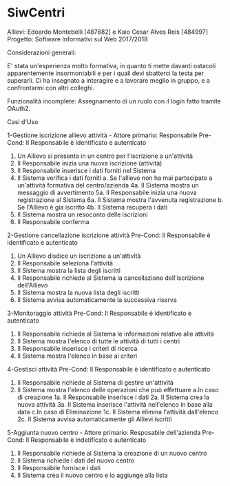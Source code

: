 # SiwCentri

Allievi: Edoardo Montebelli [487882] e Kaio Cesar Alves Reis [484997]
Progetto: Software Informativi sul Web 2017/2018

Considerazioni generali:

E' stata un'esperienza molto formativa, in quanto ti mette davanti ostacoli apparentemente insormontabili e per i quali devi sbatterci la testa per superarli.
Ci ha insegnato a interagire e a lavorare meglio in gruppo, e a confrontarmi con altri colleghi.

Funzionalità incomplete: Assegnamento di un ruolo con il login fatto tramite OAuth2.

Casi d'Uso

1-Gestione iscrizione allievo attività - Attore primario: Responsabile
Pre-Cond: Il Responsabile è identificato e autenticato

1. Un Allievo si presenta in un centro per l'iscrizione a un'attività
2. Il Responsabile inizia una nuova iscrizione (attività)
3. Il Responsabile inserisce i dati forniti nel Sistema
4. Il Sistema verifica i dati forniti
	a. Se l'allievo non ha mai partecipato a un'attività formativa del centro/azienda
	4a. Il Sistema mostra un messaggio di avvertimento
	5a. Il Responsabile inizia una nuova registrazione al Sistema
	6a. Il Sistema mostra l'avvenuta registrazione
	b. Se l'Allievo è gia iscritto
	4b. Il Sistema recupera i dati
8. Il Sistema mostra un resoconto delle iscrizioni
9. Il Responsabile conferma

2-Gestione cancellazione iscrizione attività
Pre-Cond: Il Responsabile è identificato e autenticato

1. Un Allievo disdice un iscrizione a un'attività
2. Il Responsabile seleziona l'attività
3. Il Sistema mostra la lista degli iscritti
4. Il Responsabile richiede al Sistema la cancellazione dell'iscrizione dell'Allievo
5. Il Sistema mostra la nuova lista degli iscritti
6. Il Sistema avvisa automaticamente la successiva riserva

3-Monitoraggio attività
Pre-Cond: Il Responsabile è identificato e autenticato

1. Il Responsabile richiede al Sistema le informazioni relative alle attività
2. Il Sistema mostra l'elenco di tutte le attività di tutti i centri
3. Il Responsabile inserisce i criteri di ricerca
4. Il Sistema mostra l'elenco in base ai criteri

4-Gestisci attività
Pre-Cond: Il Responsabile è identificato e autenticato

1. Il Responsabile richiede al Sistema di gestire un'attività
2. Il Sistema mostra l'elenco delle operazioni che può effettuare 
	a.In caso di creazione
		1a. Il Responsabile inserisce i dati
		2a. Il Sistema crea la nuova attività
		3a. Il Sistema inserisce l'attività nell'elenco in base alla data
	c.In caso di Eliminazione
		1c. Il Sistema elimina l'attività dall'elenco
		2c. Il Sistema avvisa automaticamente gli Allievi iscritti

5-Aggiunta nuovo centro - Attore primario: Resposabile dell'azienda
Pre-Cond: Il Responsabile è indetificato e autenticato

1. Il Responsabile richiede al Sistema la creazione di un nuovo centro
2. Il Sistema richiede i dati del nuovo centro
3. Il Responsabile fornisce i dati
4. Il Sistema crea il nuovo centro e lo aggiunge alla lista</pre>
